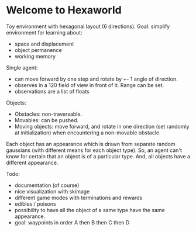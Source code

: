 # Welcome to Hexaworld

Toy environment with hexagonal layout (6 directions).
Goal: simplify environment for learning about:
- space and displacement
- object permanence
- working memory

Single agent:
- can move forward by one step and rotate by +- 1 angle of direction.
- observes in a 120 field of view in front of it. Range can be set.
- observations are a list of floats

Objects:
- Obstacles: non-traversable. 
- Movables: can be pushed. 
- Moving objects: move forward, and rotate in one direction (set randomly at initialization) 
when encountering a non-movable obstacle.

Each object has an appearance which is drawn from separate random gaussians (with different
means for each object type).
So, an agent can't know for certain that an object is of a particular type.
And, all objects have a different appearance.

Todo:
- documentation (of course)
- nice visualization with skimage
- different game modes with terminations and rewards
- edibles / poisons
- possibility to have all the object of a same type have the same appearance.
- goal: waypoints in order A then B then C then D

